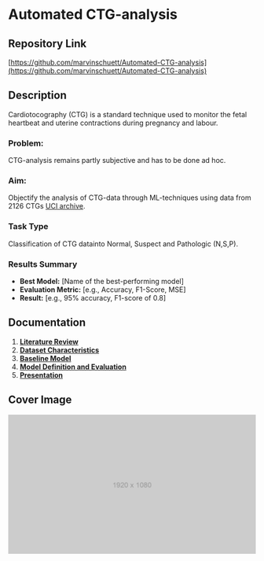 # Automated CTG-analysis

## Repository Link

[https://github.com/marvinschuett/Automated-CTG-analysis](https://github.com/marvinschuett/Automated-CTG-analysis)

## Description

Cardiotocography (CTG) is a standard technique used to monitor the fetal heartbeat and uterine contractions during pregnancy and labour.

### Problem: 
CTG-analysis remains partly subjective and has to be done ad hoc.

### Aim:
Objectify the analysis of CTG-data through ML-techniques using data from 2126 CTGs [UCI archive](https://archive.ics.uci.edu/dataset/193/cardiotocography).

### Task Type

Classification of CTG datainto Normal, Suspect and Pathologic (N,S,P).

### Results Summary

- **Best Model:** [Name of the best-performing model]
- **Evaluation Metric:** [e.g., Accuracy, F1-Score, MSE]
- **Result:** [e.g., 95% accuracy, F1-score of 0.8]

## Documentation

1. **[Literature Review](0_LiteratureReview/README.md)**
2. **[Dataset Characteristics](1_DatasetCharacteristics/exploratory_data_analysis.ipynb)**
3. **[Baseline Model](2_BaselineModel/baseline_model.ipynb)**
4. **[Model Definition and Evaluation](3_Model/model_definition_evaluation)**
5. **[Presentation](4_Presentation/README.md)**

## Cover Image

![Project Cover Image](CoverImage/cover_image.png)
